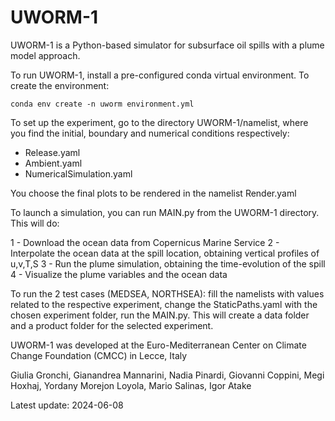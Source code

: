 # UWORM-1

UWORM-1 is a Python-based simulator for subsurface oil spills with a plume model approach.

To run UWORM-1, install a pre-configured conda virtual environment. To create the environment:

    conda env create -n uworm environment.yml

To set up the experiment, go to the directory UWORM-1/namelist, where you find the initial, boundary and numerical conditions respectively:

- Release.yaml
- Ambient.yaml
- NumericalSimulation.yaml

You choose the final plots to be rendered in the namelist Render.yaml

To launch a simulation, you can run MAIN.py from the UWORM-1 directory. This will do:

1 - Download the ocean data from Copernicus Marine Service
2 - Interpolate the ocean data at the spill location, obtaining vertical profiles of u,v,T,S
3 - Run the plume simulation, obtaining the time-evolution of the spill
4 - Visualize the plume variables and the ocean data

To run the 2 test cases (MEDSEA, NORTHSEA): fill the namelists with values related to the respective experiment, change the StaticPaths.yaml with the chosen experiment folder, run the MAIN.py. This will create a data folder and a product folder for the selected experiment.




UWORM-1 was developed at the Euro-Mediterranean Center on Climate Change Foundation (CMCC) in Lecce, Italy

Giulia Gronchi, Gianandrea Mannarini, Nadia Pinardi, Giovanni Coppini, 
Megi Hoxhaj, Yordany Morejon Loyola, Mario Salinas, Igor Atake

Latest update: 2024-06-08

